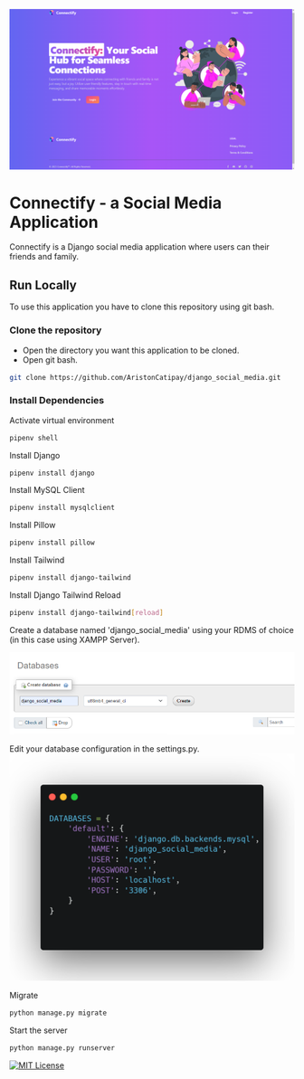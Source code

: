 ![Connectify](/readme_images/connectify_desktop.png)
# Connectify - a Social Media Application

Connectify is a Django social media application where users can their friends and family.

## Run Locally

To use this application you have to clone this repository using git bash.

### Clone the repository
- Open the directory you want this application to be cloned. 
- Open git bash.

```bash
git clone https://github.com/AristonCatipay/django_social_media.git
```

### Install Dependencies

Activate virtual environment
```bash
pipenv shell
```

Install Django
```bash
pipenv install django
```

Install MySQL Client
```bash
pipenv install mysqlclient
```

Install Pillow
```bash
pipenv install pillow
```

Install Tailwind
```bash
pipenv install django-tailwind
```

Install Django Tailwind Reload
```bash
pipenv install django-tailwind[reload]
```

Create a database named 'django_social_media' 
using your RDMS of choice (in this case using XAMPP Server).

![Create_a_database](/readme_images/xampp_create_database.png)

Edit your database configuration in the settings.py.
![Database_Configuration](/readme_images/change_database_settings.png)

Migrate
```bash
python manage.py migrate
```

Start the server
```bash
python manage.py runserver
```

[![MIT License](https://img.shields.io/badge/License-MIT-green.svg)](https://choosealicense.com/licenses/mit/)